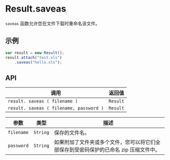 # Result.saveas

`saveas` 函数允许您在文件下载时重命名该文件。

## 示例

```javascript
var result = new Result();
result.attach("test.xls")
    .saveas("hello.xls");
```

## API

| 调用 | 返回值 |
|---|---|
| `result. saveas ( filename )` | `Result` |
| `result. saveas ( filename, password )` | `Result` |

| 参数 | 类型 | 描述 |
|---|---|---|
| `filename` | `String` | 保存的文件名。 |
| `password` | `String` | 如果附加了文件夹或多个文件，您可以将它们全部保存到受密码保护的已命名 zip 压缩文件中。 |